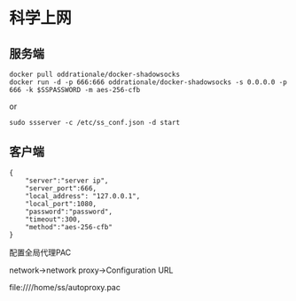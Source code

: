 # 科学上网

## 服务端

```text
docker pull oddrationale/docker-shadowsocks
docker run -d -p 666:666 oddrationale/docker-shadowsocks -s 0.0.0.0 -p 666 -k $SSPASSWORD -m aes-256-cfb
```

or

```text
sudo ssserver -c /etc/ss_conf.json -d start
```

## 客户端

```text
{
    "server":"server ip",
    "server_port":666,
    "local_address": "127.0.0.1",
    "local_port":1080,
    "password":"password",
    "timeout":300,
    "method":"aes-256-cfb"
}
```

配置全局代理PAC

network-&gt;network proxy-&gt;Configuration URL

file:////home/ss/autoproxy.pac

